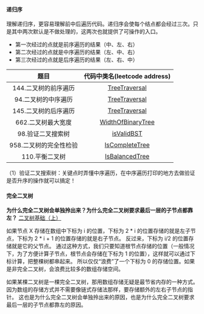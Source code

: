 #### 递归序
理解递归序，更容易理解前中后遍历代码。递归序会使每个结点都会经过三次。只是其中两次默认是不做处理的，这两次也就提供了可操作的入口。
- 第一次经过的点就是前序遍历的结果（中、左、右）
- 第二次经过的点就是中序遍历的结果（左、中、右）
- 第三次经过的点就是后序遍历的结果（左、右、中）

|           题目            |               代码中类名(leetcode address)               | 
| :-----------------------: | :----------------------------------------------------------: | 
| 144.二叉树的前序遍历  |  [TreeTraversal](https://leetcode-cn.com/problems/binary-tree-preorder-traversal/)  |
| 94.二叉树的中序遍历  |  [TreeTraversal](https://leetcode-cn.com/problems/binary-tree-inorder-traversal/)  |
| 145.二叉树的后序遍历  |  [TreeTraversal](https://leetcode-cn.com/problems/binary-tree-postorder-traversal/)  |
| 662.二叉树最大宽度  |  [WidthOfBinaryTree](https://leetcode-cn.com/problems/maximum-width-of-binary-tree/)  |
| 98.验证二叉搜索树  |  [isValidBST](https://leetcode-cn.com/problems/validate-binary-search-tree/)  |
| 958.二叉树的完全性检验  |  [IsCompleteTree](https://leetcode-cn.com/problems/check-completeness-of-a-binary-tree/)  |
| 110.平衡二叉树  |  [IsBalancedTree](https://leetcode-cn.com/problems/balanced-binary-tree/)  |

（1）验证二叉搜索树：关键点时弄懂中序遍历，在中序遍历打印的地方去做验证是否升序的操作就可以搞定！ 

#### 完全二叉树

**为什么完全二叉树会单独拎出来？为什么完全二叉树要求最后一层的子节点都靠左？** [二叉树基础（上）](https://time.geekbang.org/column/article/67856)

如果节点 X 存储在数组中下标为 i 的位置，下标为 2 * i 的位置存储的就是左子节点，下标为 2 * i + 1 的位置存储的就是右子节点。
反过来，下标为 i/2 的位置存储就是它的父节点。
通过这种方式，我们只要知道根节点存储的位置（一般情况下，为了方便计算子节点，根节点会存储在下标为 1 的位置），这样就可以通过下标计算，把整棵树都串起来。
所以仅仅“浪费”了一个下标为 0 的存储位置。如果是非完全二叉树，会浪费比较多的数组存储空间。

如果某棵二叉树是一棵完全二叉树，那用数组存储无疑是最节省内存的一种方式。因为数组的存储方式并不需要像链式存储法那样，要存储额外的左右子节点的指针。
这也是为什么完全二叉树会单独拎出来的原因，也是为什么完全二叉树要求最后一层的子节点都靠左的原因。